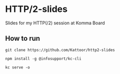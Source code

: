 # HTTP/2-slides

Slides for my HTTP(/2) session at Komma Board

## How to run

`git clone https://github.com/Kattoor/http2-slides`

`npm install -g @infosupport/kc-cli`

`kc serve -o`
